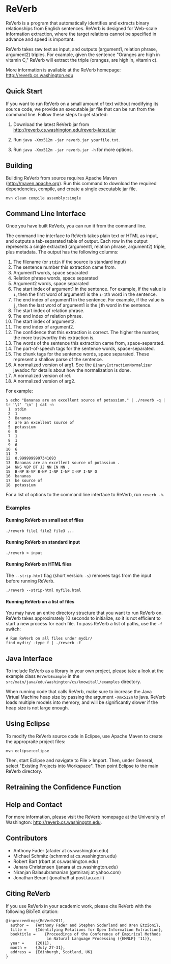 # ReVerb

ReVerb is a program that automatically identifies and extracts binary relationships from English sentences. ReVerb is designed for Web-scale information extraction, where the target relations cannot be specified in advance and speed is important. 

ReVerb takes raw text as input, and outputs (argument1, relation phrase, argument2) triples. For example, given the sentence "Oranges are high in vitamin C," ReVerb will extract the triple (oranges, are high in, vitamin c). 

More information is available at the ReVerb homepage: <http://reverb.cs.washington.edu>

## Quick Start
If you want to run ReVerb on a small amount of text without modifying its source code, we provide an executable jar file that can be run from the command line. Follow these steps to get started:

1.  Download the latest ReVerb jar from <http://reverb.cs.washington.edu/reverb-latest.jar>

2.  Run `java -Xmx512m -jar reverb.jar yourfile.txt`.

3.  Run `java -Xmx512m -jar reverb.jar -h` for more options.

## Building
Building ReVerb from source requires Apache Maven (<http://maven.apache.org>). Run this command to download the required dependencies, compile, and create a single executable jar file.

    mvn clean compile assembly:single

## Command Line Interface
Once you have built ReVerb, you can run it from the command line.

The command line interface to ReVerb takes plain text or HTML as input, and outputs a tab-separated table of output. Each row in the output represents a single extracted (argument1, relation phrase, argument2) triple, plus metadata. The output has the following columns:

1. The filename (or `stdin` if the source is standard input)
2. The sentence number this extraction came from. 
3. Argument1 words, space separated
4. Relation phrase words, space separated
5. Argument2 words, space separated
6. The start index of argument1 in the sentence. For example, if the value is `i`, then the first word of argument1 is the `i-1`th word in the sentence.
7. The end index of argument1 in the sentence. For example, if the value is `j`, then the last word of argument1 is the `j`th word in the sentence.
8. The start index of relation phrase.
9. The end index of relation phrase.
10. The start index of argument2.
11. The end index of argument2.
12. The confidence that this extraction is correct. The higher the number, the more trustworthy this extraction is.
13. The words of the sentence this extraction came from, space-separated.
14. The part-of-speech tags for the sentence words, space-separated. 
15. The chunk tags for the sentence words, space separated. These represent a shallow parse of the sentence. 
16. A normalized version of arg1. See the `BinaryExtractionNormalizer` javadoc for details about how the normalization is done.
17. A normalized version of rel.
18. A normalized version of arg2.

For example:

    $ echo "Bananas are an excellent source of potassium." | ./reverb -q | tr '\t' '\n' | cat -n
     1  stdin
     2  1
     3  Bananas
     4  are an excellent source of
     5  potassium
     6  0
     7  1
     8  1
     9  6
    10  6
    11  7
    12  0.9999999997341693
    13  Bananas are an excellent source of potassium .
    14  NNS VBP DT JJ NN IN NN .
    15  B-NP B-VP B-NP I-NP I-NP I-NP I-NP O
    16  bananas
    17  be source of
    18  potassium

For a list of options to the command line interface to ReVerb, run `reverb -h`. 

### Examples

#### Running ReVerb on small set of files
    ./reverb file1 file2 file3 ...

#### Running ReVerb on standard input
    ./reverb < input

#### Running ReVerb on HTML files
The `--strip-html` flag (short version: `-s`) removes tags from the input before running ReVerb. 

    ./reverb --strip-html myfile.html

#### Running ReVerb on a list of files
You may have an entire directory structure that you want to run ReVerb on. ReVerb takes approximately 10 seconds to initialize, so it is not efficient to start a new process for each file. To pass ReVerb a list of paths, use the `-f` switch:

    # Run ReVerb on all files under mydir/
    find mydir/ -type f | ./reverb -f

## Java Interface
To include ReVerb as a library in your own project, please take a look at the example class `ReVerbExample` in the `src/main/java/edu/washington/cs/knowitall/examples` directory. 

When running code that calls ReVerb, make sure to increase the Java Virtual Machine heap size by passing the argument `-Xmx512m` to java. ReVerb loads multiple models into memory, and will be significantly slower if the heap size is not large enough.

## Using Eclipse
To modify the ReVerb source code in Eclipse, use Apache Maven to create the appropraite project files:

    mvn eclipse:eclipse

Then, start Eclipse and navigate to File > Import. Then, under General, select "Existing Projects into Workspace". Then point Eclipse to the main ReVerb directory.

## Retraining the Confidence Function

## Help and Contact
For more information, please visit the ReVerb homepage at the University of Washington: <http://reverb.cs.washingotn.edu>.

## Contributors
* Anthony Fader (afader at cs.washington.edu)
* Michael Schmitz (schmmd at cs.washington.edu)
* Robert Bart (rbart at cs.washington.edu)
* Janara Christensen (janara at cs.washington.edu)
* Niranjan Balasubramanian (getniranj at yahoo.com)
* Jonathan Berant (jonatha6 at post.tau.ac.il)

## Citing ReVerb
If you use ReVerb in your academic work, please cite ReVerb with the following BibTeX citation:

    @inproceedings{ReVerb2011,
      author =   {Anthony Fader and Stephen Soderland and Oren Etzioni},
      title =    {Identifying Relations for Open Information Extraction},
      booktitle =    {Proceedings of the Conference of Empirical Methods
                      in Natural Language Processing ({EMNLP} '11)},
      year =     {2011},
      month =    {July 27-31},
      address =  {Edinburgh, Scotland, UK}
    }
